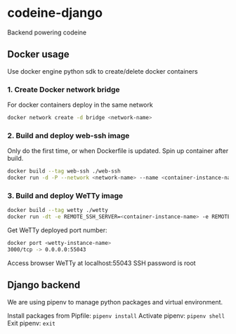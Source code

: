 # codeine-django

Backend powering codeine

## Docker usage

Use docker engine python sdk to create/delete docker containers

### 1. Create Docker network bridge

For docker containers deploy in the same network

```bash
docker network create -d bridge <network-name>
```

### 2. Build and deploy web-ssh image

Only do the first time, or when Dockerfile is updated. Spin up container after build.

```bash
docker build --tag web-ssh ./web-ssh
docker run -d -P --network <network-name> --name <container-instance-name> web-ssh
```

### 3. Build and deploy WeTTy image

```bash
docker build --tag wetty ./wetty
docker run -dt -e REMOTE_SSH_SERVER=<container-instance-name> -e REMOTE_SSH_PORT=22 -e REMOTE_SSH_USER=root -p 3000 --name <wetty-instance-name> --network <network-name> wetty
```

Get WeTTy deployed port number:

```bash
docker port <wetty-instance-name>
3000/tcp -> 0.0.0.0:55043
```

Access browser WeTTy at localhost:55043
SSH password is root

## Django backend

We are using pipenv to manage python packages and virtual environment.

Install packages from Pipfile: `pipenv install`
Activate pipenv: `pipenv shell`
Exit pipenv: `exit`
